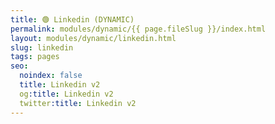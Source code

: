 ```yaml
---
title: 🟢 Linkedin (DYNAMIC)
permalink: modules/dynamic/{{ page.fileSlug }}/index.html
layout: modules/dynamic/linkedin.html
slug: linkedin
tags: pages
seo:
  noindex: false
  title: Linkedin v2
  og:title: Linkedin v2
  twitter:title: Linkedin v2
---
```



